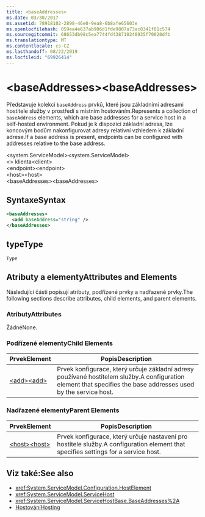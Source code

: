 ```yaml
---
title: <baseAddresses>
ms.date: 03/30/2017
ms.assetid: 78918102-2898-46e0-9ea8-6b8afe65603e
ms.openlocfilehash: 059ea4e637ab906d1fde9807a73ac8341f81c574
ms.sourcegitcommit: 68653db98c5ea7744fd438710248935f70020dfb
ms.translationtype: MT
ms.contentlocale: cs-CZ
ms.lasthandoff: 08/22/2019
ms.locfileid: "69926414"
---
```

# <a name="baseaddresses"></a><span data-ttu-id="f3ffc-101">\<baseAddresses></span><span class="sxs-lookup"><span data-stu-id="f3ffc-101">\<baseAddresses></span></span>
<span data-ttu-id="f3ffc-102">Představuje kolekci `baseAddress` prvků, které jsou základními adresami hostitele služby v prostředí s místním hostováním.</span><span class="sxs-lookup"><span data-stu-id="f3ffc-102">Represents a collection of `baseAddress` elements, which are base addresses for a service host in a self-hosted environment.</span></span> <span data-ttu-id="f3ffc-103">Pokud je k dispozici základní adresa, lze koncovým bodům nakonfigurovat adresy relativní vzhledem k základní adrese.</span><span class="sxs-lookup"><span data-stu-id="f3ffc-103">If a base address is present, endpoints can be configured with addresses relative to the base address.</span></span>  
  
 <span data-ttu-id="f3ffc-104">\<system.ServiceModel></span><span class="sxs-lookup"><span data-stu-id="f3ffc-104">\<system.ServiceModel></span></span>  
<span data-ttu-id="f3ffc-105">\<> klienta</span><span class="sxs-lookup"><span data-stu-id="f3ffc-105">\<client></span></span>  
<span data-ttu-id="f3ffc-106">\<endpoint></span><span class="sxs-lookup"><span data-stu-id="f3ffc-106">\<endpoint></span></span>  
<span data-ttu-id="f3ffc-107">\<host></span><span class="sxs-lookup"><span data-stu-id="f3ffc-107">\<host></span></span>  
<span data-ttu-id="f3ffc-108">\<baseAddresses></span><span class="sxs-lookup"><span data-stu-id="f3ffc-108">\<baseAddresses></span></span>  
  
## <a name="syntax"></a><span data-ttu-id="f3ffc-109">Syntaxe</span><span class="sxs-lookup"><span data-stu-id="f3ffc-109">Syntax</span></span>  
  
```xml  
<baseAddresses>
  <add baseAddress="string" />
</baseAddresses>
```  
  
## <a name="type"></a><span data-ttu-id="f3ffc-110">type</span><span class="sxs-lookup"><span data-stu-id="f3ffc-110">Type</span></span>  
 `Type`  
  
## <a name="attributes-and-elements"></a><span data-ttu-id="f3ffc-111">Atributy a elementy</span><span class="sxs-lookup"><span data-stu-id="f3ffc-111">Attributes and Elements</span></span>  
 <span data-ttu-id="f3ffc-112">Následující části popisují atributy, podřízené prvky a nadřazené prvky.</span><span class="sxs-lookup"><span data-stu-id="f3ffc-112">The following sections describe attributes, child elements, and parent elements.</span></span>  
  
### <a name="attributes"></a><span data-ttu-id="f3ffc-113">Atributy</span><span class="sxs-lookup"><span data-stu-id="f3ffc-113">Attributes</span></span>  
 <span data-ttu-id="f3ffc-114">Žádné</span><span class="sxs-lookup"><span data-stu-id="f3ffc-114">None.</span></span>  
  
### <a name="child-elements"></a><span data-ttu-id="f3ffc-115">Podřízené elementy</span><span class="sxs-lookup"><span data-stu-id="f3ffc-115">Child Elements</span></span>  
  
|<span data-ttu-id="f3ffc-116">Prvek</span><span class="sxs-lookup"><span data-stu-id="f3ffc-116">Element</span></span>|<span data-ttu-id="f3ffc-117">Popis</span><span class="sxs-lookup"><span data-stu-id="f3ffc-117">Description</span></span>|  
|-------------|-----------------|  
|[<span data-ttu-id="f3ffc-118">\<add></span><span class="sxs-lookup"><span data-stu-id="f3ffc-118">\<add></span></span>](add-of-baseaddresses.md)|<span data-ttu-id="f3ffc-119">Prvek konfigurace, který určuje základní adresy používané hostitelem služby.</span><span class="sxs-lookup"><span data-stu-id="f3ffc-119">A configuration element that specifies the base addresses used by the service host.</span></span>|  
  
### <a name="parent-elements"></a><span data-ttu-id="f3ffc-120">Nadřazené elementy</span><span class="sxs-lookup"><span data-stu-id="f3ffc-120">Parent Elements</span></span>  
  
|<span data-ttu-id="f3ffc-121">Prvek</span><span class="sxs-lookup"><span data-stu-id="f3ffc-121">Element</span></span>|<span data-ttu-id="f3ffc-122">Popis</span><span class="sxs-lookup"><span data-stu-id="f3ffc-122">Description</span></span>|  
|-------------|-----------------|  
|[<span data-ttu-id="f3ffc-123">\<host></span><span class="sxs-lookup"><span data-stu-id="f3ffc-123">\<host></span></span>](host.md)|<span data-ttu-id="f3ffc-124">Prvek konfigurace, který určuje nastavení pro hostitele služby.</span><span class="sxs-lookup"><span data-stu-id="f3ffc-124">A configuration element that specifies settings for a service host.</span></span>|  
  
## <a name="see-also"></a><span data-ttu-id="f3ffc-125">Viz také:</span><span class="sxs-lookup"><span data-stu-id="f3ffc-125">See also</span></span>

- <xref:System.ServiceModel.Configuration.HostElement>
- <xref:System.ServiceModel.ServiceHost>
- <xref:System.ServiceModel.ServiceHostBase.BaseAddresses%2A>
- [<span data-ttu-id="f3ffc-126">Hostování</span><span class="sxs-lookup"><span data-stu-id="f3ffc-126">Hosting</span></span>](../../../wcf/feature-details/hosting.md)
